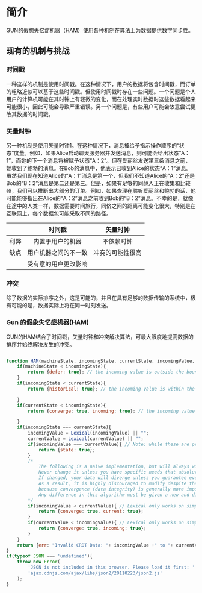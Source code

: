 # 简介

GUN的假想失忆症机器（HAM）使用各种机制在算法上为数据提供数字同步性。

## 现有的机制与挑战

### 时间戳

一种这样的机制是使用时间戳。在这种情况下，用户的数据将包含时间戳，而订单的粗略近似可以基于这些时间戳。但使用时间戳时存在一些问题。一个问题是个人用户的计算机可能在其时钟上有轻微的变化，而在处理实时数据时这些数据看起来可能很小，因此可能会导致严重错误。另一个问题是，有些用户可能会故意尝试更改其数据的时间戳。

### 矢量时钟

另一种机制是使用矢量时钟1。在这种情况下，消息被给予指示操作顺序的“状态”度量。例如，如果Alice启动聊天服务器并发送消息，则可能会给出状态“A：1”，而她的下一个消息将被赋予状态“A：2”。但在爱丽丝发送第三条消息之前，她收到了鲍勃的消息。在Bob的消息中，他表示已收到Alice的状态“A：1”消息。虽然我们现在知道Alice的“A：1”消息是第一个，但我们不知道Alice的“A：2”还是Bob的“B：2”消息是第二还是第三。但是，如果有足够的同龄人正在收集和比较州，我们可以推断出大部分的订单。例如，如果查理在聆听爱丽丝和鲍勃的话，他可能能够指出在Alice的“A：2”消息之前收到Bob的“B：2”消息。不幸的是，就像在途中的人类一样，数据需要时间旅行，同侪之间的距离可能变化很大，特别是在互联网上，每个数据包可能采取不同的路径。

|      | 时间戳               | 矢量时钟         |
|:----:|:--------------------:|:----------------:|
| 利弊 | 内置于用户的机器     | 不依赖时钟       |
| 缺点 | 用户机器之间的不一致 | 冲突的可能性很高 |
|      | 受有意的用户更改影响 |                  |

### 冲突

除了数据的实际排序之外，这是可能的，并且在具有足够的数据传输的系统中，极有可能的是，数据实际上将在同一时刻发送。

### Gun 的假象失忆症机器(HAM)

GUN的HAM结合了时间戳，矢量时钟和冲突解决算法，可最大限度地提高数据的排序并始终解决发生的冲突。

```js

function HAM(machineState, incomingState, currentState, incomingValue, currentValue){
	if(machineState < incomingState){
		return {defer: true}; // the incoming value is outside the boundary of the machine's state, it must be reprocessed in another state.
	}
	if(incomingState < currentState){
		return {historical: true}; // the incoming value is within the boundary of the machine's state, but not within the range.

	}
	if(currentState < incomingState){
		return {converge: true, incoming: true}; // the incoming value is within both the boundary and the range of the machine's state.

	}
	if(incomingState === currentState){
		incomingValue = Lexical(incomingValue) || "";
		currentValue = Lexical(currentValue) || "";
		if(incomingValue === currentValue){ // Note: while these are practically the same, the deltas could be technically different
			return {state: true};
		}
		/*
			The following is a naive implementation, but will always work.
			Never change it unless you have specific needs that absolutely require it.
			If changed, your data will diverge unless you guarantee every peer's algorithm has also been changed to be the same.
			As a result, it is highly discouraged to modify despite the fact that it is naive,
			because convergence (data integrity) is generally more important.
			Any difference in this algorithm must be given a new and different name.
		*/
		if(incomingValue < currentValue){ // Lexical only works on simple value types!
			return {converge: true, current: true};
		}
		if(currentValue < incomingValue){ // Lexical only works on simple value types!
			return {converge: true, incoming: true};
		}
	}
	return {err: "Invalid CRDT Data: "+ incomingValue +" to "+ currentValue +" at "+ incomingState +" to "+ currentState +"!"};
}
if(typeof JSON === 'undefined'){
	throw new Error(
		'JSON is not included in this browser. Please load it first: ' +
		'ajax.cdnjs.com/ajax/libs/json2/20110223/json2.js'
	);
}
                                                                                             
```
